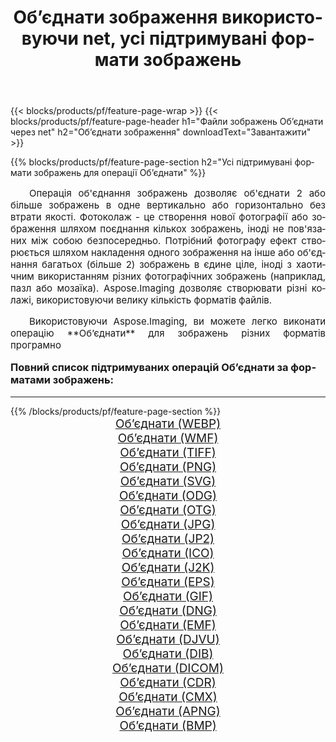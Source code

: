 ﻿---
title: Об’єднати зображення використовуючи net, усі підтримувані формати зображень 
weight: 3920
url: /uk/net/merge/ 
lang: uk
langdirlevel: 2
locales: zh-hans,ja,it,ru,de,es,fr,nl,id,lt,pl,pt,vi,tr,ko,zh-hant,ar,hi,th,sv,cs,uk,he
description: Використовуючи Aspose.Imaging, ви можете легко Об’єднати зображення використовуючи  net
---

{{< blocks/products/pf/feature-page-wrap >}}
{{< blocks/products/pf/feature-page-header h1="Файли зображень Об’єднати через net" h2="Об’єднати зображення" downloadText="Завантажити" >}}


{{% blocks/products/pf/feature-page-section  h2="Усі підтримувані формати зображень для операції Об’єднати" %}}
<p align="justify" style="text-indent:2em;font-size:15px;">
Операція об'єднання зображень дозволяє об'єднати 2 або більше зображень в одне вертикально або горизонтально без втрати якості. Фотоколаж - це створення нової фотографії або зображення шляхом поєднання кількох зображень, іноді не пов'язаних між собою безпосередньо. Потрібний фотографу ефект створюється шляхом накладення одного зображення на інше або об'єднання багатьох (більше 2) зображень в єдине ціле, іноді з хаотичним використанням різних фотографічних зображень (наприклад, пазл або мозаїка). Aspose.Imaging дозволяє створювати різні колажі, використовуючи велику кількість форматів файлів.
</p>
<p align="justify" style="text-indent:2em;font-size:15px;">
Використовуючи Aspose.Imaging, ви можете легко виконати операцiю **Об’єднати** для  зображень різних форматів програмно
</p>
<h3 style="margin-top:16px;">
Повний список підтримуваних операцій Об’єднати за форматами зображень:
</h3>
<hr/>
{{% /blocks/products/pf/feature-page-section %}}
<div class="container-fluid productfamilypage bg-gray">
    <div class="convertypes bg-gray agp-content section">
        <div class="container">
		<div class="row other-converters" style="gap: 10px;font-size: 19px;text-align:center;">
		    <div class='col-md-3 other-converter remove-lp remove-rp'><a href="/imaging/uk/net/merge/webp/" style="padding:15px;">Об’єднати (WEBP)</a></div><div class='col-md-3 other-converter remove-lp remove-rp'><a href="/imaging/uk/net/merge/wmf/" style="padding:15px;">Об’єднати (WMF)</a></div><div class='col-md-3 other-converter remove-lp remove-rp'><a href="/imaging/uk/net/merge/tiff/" style="padding:15px;">Об’єднати (TIFF)</a></div><div class='col-md-3 other-converter remove-lp remove-rp'><a href="/imaging/uk/net/merge/png/" style="padding:15px;">Об’єднати (PNG)</a></div><div class='col-md-3 other-converter remove-lp remove-rp'><a href="/imaging/uk/net/merge/svg/" style="padding:15px;">Об’єднати (SVG)</a></div><div class='col-md-3 other-converter remove-lp remove-rp'><a href="/imaging/uk/net/merge/odg/" style="padding:15px;">Об’єднати (ODG)</a></div><div class='col-md-3 other-converter remove-lp remove-rp'><a href="/imaging/uk/net/merge/otg/" style="padding:15px;">Об’єднати (OTG)</a></div><div class='col-md-3 other-converter remove-lp remove-rp'><a href="/imaging/uk/net/merge/jpg/" style="padding:15px;">Об’єднати (JPG)</a></div><div class='col-md-3 other-converter remove-lp remove-rp'><a href="/imaging/uk/net/merge/jp2/" style="padding:15px;">Об’єднати (JP2)</a></div><div class='col-md-3 other-converter remove-lp remove-rp'><a href="/imaging/uk/net/merge/ico/" style="padding:15px;">Об’єднати (ICO)</a></div><div class='col-md-3 other-converter remove-lp remove-rp'><a href="/imaging/uk/net/merge/j2k/" style="padding:15px;">Об’єднати (J2K)</a></div><div class='col-md-3 other-converter remove-lp remove-rp'><a href="/imaging/uk/net/merge/eps/" style="padding:15px;">Об’єднати (EPS)</a></div><div class='col-md-3 other-converter remove-lp remove-rp'><a href="/imaging/uk/net/merge/gif/" style="padding:15px;">Об’єднати (GIF)</a></div><div class='col-md-3 other-converter remove-lp remove-rp'><a href="/imaging/uk/net/merge/dng/" style="padding:15px;">Об’єднати (DNG)</a></div><div class='col-md-3 other-converter remove-lp remove-rp'><a href="/imaging/uk/net/merge/emf/" style="padding:15px;">Об’єднати (EMF)</a></div><div class='col-md-3 other-converter remove-lp remove-rp'><a href="/imaging/uk/net/merge/djvu/" style="padding:15px;">Об’єднати (DJVU)</a></div><div class='col-md-3 other-converter remove-lp remove-rp'><a href="/imaging/uk/net/merge/dib/" style="padding:15px;">Об’єднати (DIB)</a></div><div class='col-md-3 other-converter remove-lp remove-rp'><a href="/imaging/uk/net/merge/dicom/" style="padding:15px;">Об’єднати (DICOM)</a></div><div class='col-md-3 other-converter remove-lp remove-rp'><a href="/imaging/uk/net/merge/cdr/" style="padding:15px;">Об’єднати (CDR)</a></div><div class='col-md-3 other-converter remove-lp remove-rp'><a href="/imaging/uk/net/merge/cmx/" style="padding:15px;">Об’єднати (CMX)</a></div><div class='col-md-3 other-converter remove-lp remove-rp'><a href="/imaging/uk/net/merge/apng/" style="padding:15px;">Об’єднати (APNG)</a></div><div class='col-md-3 other-converter remove-lp remove-rp'><a href="/imaging/uk/net/merge/bmp/" style="padding:15px;">Об’єднати (BMP)</a></div>
                </div>
        </div>
    </div>
</div>
<br/>
